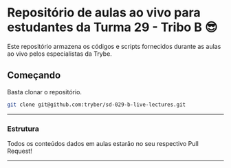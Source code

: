 # Repositório de aulas ao vivo para estudantes da Turma 29 - Tribo B 😎

Este repositório armazena os códigos e scripts fornecidos durante as aulas ao vivo pelos especialistas da Trybe.

## Começando

Basta clonar o repositório.

```sh
git clone git@github.com:tryber/sd-029-b-live-lectures.git
```
---

### Estrutura

Todos os conteúdos dados em aulas estarão no seu respectivo Pull Request!

---

